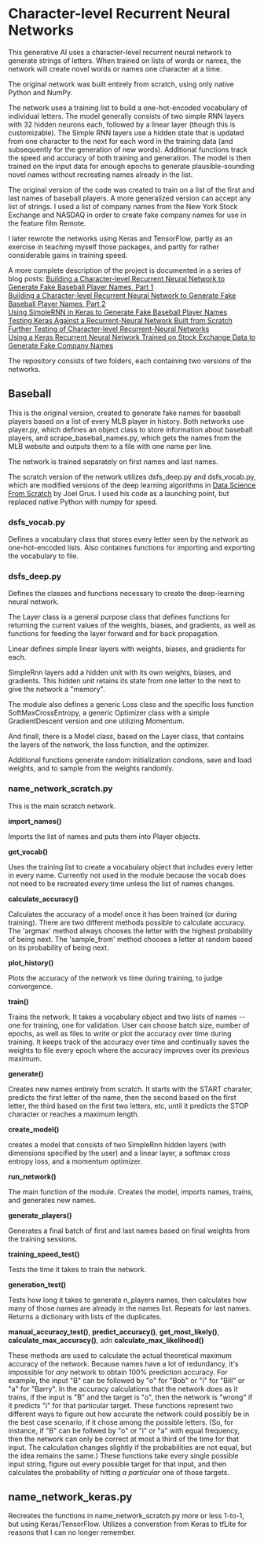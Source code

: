 # Character-level Recurrent Neural Networks

This generative AI uses a character-level recurrent neural network to generate strings of letters. When trained on lists of words or names, the network will create novel words or names one character at a time.

The original network was built entirely from scratch, using only native Python and NumPy.

The network uses a training list to build a one-hot-encoded vocabulary of individual letters. The model generally consists of two simple RNN layers with 32 hidden neurons each, followed by a linear layer (though this is customizable). The Simple RNN layers use a hidden state that is updated from one character to the next for each word in the training data (and subsequently for the generation of new words). Additional functions track the speed and accuracy of both training and generation. The model is then trained on the input data for enough epochs to generate plausible-sounding novel names without recreating names already in the list.

The original version of the code was created to train on a list of the first and last names of baseball players. A more generalized version can accept any list of strings. I used a list of company names from the New York Stock Exchange and NASDAQ in order to create fake company names for use in the feature film Remote.

I later rewrote the networks using Keras and TensorFlow, partly as an exercise in teaching myself those packages, and partly for rather considerable gains in training speed.

A more complete description of the project is documented in a series of blog posts:
[Building a Character-level Recurrent Neural Network to Generate Fake Baseball Player Names, Part 1](https://medium.com/@datasciencefilmmaker/whos-on-first-1-394dda0db523)<br>
[Building a Character-level Recurrent Neural Network to Generate Fake Baseball Player Names, Part 2](https://medium.com/@datasciencefilmmaker/whos-on-first-2-8a857f887124)<br>
[Using SimpleRNN in Keras to Generate Fake Baseball Player Names](https://medium.com/@datasciencefilmmaker/whos-on-first-3-569da9d2b4f3)<br>
[Testing Keras Against a Recurrent-Neural Network Built from Scratch](https://medium.com/@datasciencefilmmaker/whos-on-first-4-2d6417be8db0)<br>
[Further Testing of Character-level Recurrent-Neural Networks](https://medium.com/@datasciencefilmmaker/whos-on-first-5-6-further-testing-of-character-level-recurrent-neural-networks-304784dff445)<br>
[Using a Keras Recurrent Neural Network Trained on Stock Exchange Data to Generate Fake Company Names](https://medium.com/@datasciencefilmmaker/whos-on-first-6-acb64a0d8a44)<br>

The repository consists of two folders, each containing two versions of the networks.

## Baseball

This is the original version, created to generate fake names for baseball players based on a list
of every MLB player in history. Both networks use player.py, which defines an object class to store information about baseball players, and scrape_baseball_names.py, which gets the names from the MLB website and outputs them to a file with one name per line.

The network is trained separately on first names and last names.

The scratch version of the network utilizes dsfs_deep.py and dsfs_vocab.py, which are modified versions of the deep learning algorithms in [Data Science From Scratch](https://www.amazon.com/Data-Science-Scratch-Principles-Python/dp/1492041130/ref=sr_1_1?dib=eyJ2IjoiMSJ9.8bSg9CnzT6ILYn7fN65f9GXxN6LDuQMHjkfZpjA27wP5vzgnYENSVsds_W1E3VyBuTGBf8LwA0TfkU2-RizNv8SdirGX1xO0D1COqOlqq0BsAwroRUiHs3FeMB1VjxL7RjuZLO3DTZyp0rNSLLzpdifu6jBep8zuPRAVZGRkLidNjALKzJTU-p3rQyidnAlZ_ro3tFv8WhV8zFIRnxVJe5So7M0uHeWI2Q_8jhJsnzo.lmQ9ZgsysOJUbv4KU3sIDe1jyp7wKXbci0XFaiAmugM&dib_tag=se&hvadid=694174772857&hvdev=c&hvexpln=67&hvlocphy=9028322&hvnetw=g&hvocijid=4535312885576838464--&hvqmt=e&hvrand=4535312885576838464&hvtargid=kwd-299673867783&hydadcr=16405_13457201&keywords=data+science+from+scratch&mcid=13cabc72f4ab36cfbc6431b4b647ef70&qid=1755877709&sr=8-1) by Joel Grus. I used his code as a launching point, but replaced native Python with numpy for speed.

### dsfs_vocab.py

Defines a vocabulary class that stores every letter seen by the network as one-hot-encoded lists. Also containes functions for importing and exporting the vocabulary to file.

### dsfs_deep.py

Defines the classes and functions necessary to create the deep-learning neural network. 

The Layer class is a general purpose class that defines functions for returning the current values of the weights, biases, and gradients, as well as functions for feeding the layer forward and for back propagation.

Linear defines simple linear layers with weights, biases, and gradients for each.

SimpleRnn layers add a hidden unit with its own weights, biases, and gradients. This hidden unit retains its state from one letter to the next to give the network a "memory".

The module also defines a generic Loss class and the specific loss function SoftMaxCrossEntropy, a generic Optimizer class with a simple GradientDescent version and one utilizing Momentum.

And finall, there is a Model class, based on the Layer class, that contains the layers of the network, the loss function, and the optimizer.

Additional functions generate random initialization condions, save and load weights, and to sample from the weights randomly.

### name_network_scratch.py

This is the main scratch network.

**import_names()**

Imports the list of names and puts them into Player objects.

**get_vocab()**

Uses the training list to create a vocabulary object that includes every letter in every name. Currently not used in the module because the vocab does not need to be recreated every time unless the list of names changes.

**calculate_accuracy()**

Calculates the accuracy of a model once it has been trained (or during training). There are two different methods possible to calculate accuracy. The 'argmax' method always chooses the letter with the highest probability of being next. The 'sample_from' method chooses a letter at random based on its probability of being next.

**plot_history()**

Plots the accuracy of the network vs time during training, to judge convergence.

**train()**

Trains the network. It takes a vocabulary object and two lists of names -- one for training, one for validation. User can choose batch size, number of epochs, as well as files to write or plot the accuracy over time during training. It keeps track of the accuracy over time and continually saves the weights to file every epoch where the accuracy improves over its previous maximum.

**generate()**

Creates new names entirely from scratch. It starts with the START charater, predicts the first letter of the name, then the second based on the first letter, the third based on the first two letters, etc, until it predicts the STOP character or reaches a maximum length.

**create_model()**

creates a model that consists of two SimpleRnn hidden layers (with dimensions specified by the user) and a linear layer, a softmax cross entropy loss, and a momentum optimizer.

**run_network()**

The main function of the module. Creates the model, imports names, trains, and generates new names.

**generate_players()**

Generates a final batch of first and last names based on final weights from the training sessions.

**training_speed_test()**

Tests the time it takes to train the network.

**generation_test()**

Tests how long it takes to generate n_players names, then calculates how many of those names are already in the names list. Repeats for last names. Returns a dictionary with lists of the duplicates.

**manual_accuracy_test()**, **predict_accuracy()**, **get_most_likely()**, **calculate_max_accuracy()**, adn **calculate_max_likelihood()**

These methods are used to calculate the actual theoretical maximum accuracy of the network. Because names have a lot of redundancy, it's impossible for _any_ network to obtain 100% prediction accuracy. For example, the input "B" can be followed by "o" for "Bob" or "i" for "Bill" or "a" for "Barry". In the accuracy calculations that the network does as it trains, if the input is "B" and the target is "o", then the network is "wrong" if it predicts "i" for that particular target. These functions represent two different ways to figure out how accurate the network could possibly be in the best case scenario, if it chose among the possible letters. (So, for instance, if "B" can be follwed by "o" or "i" or "a" with equal frequency, then the network can only be correct at most a third of the time for that input. The calculation changes slightly if the probabilities are not equal, but the idea remains the same.) These functions take every single possible input string, figure out every possible target for that input, and then calculates the probability of hitting *a particular* one of those targets.

## name_network_keras.py

Recreates the functions in name_network_scratch.py more or less 1-to-1, but using Keras/TensorFlow. Utilizes a converstion from Keras to tfLite for reasons that I can no longer remember.